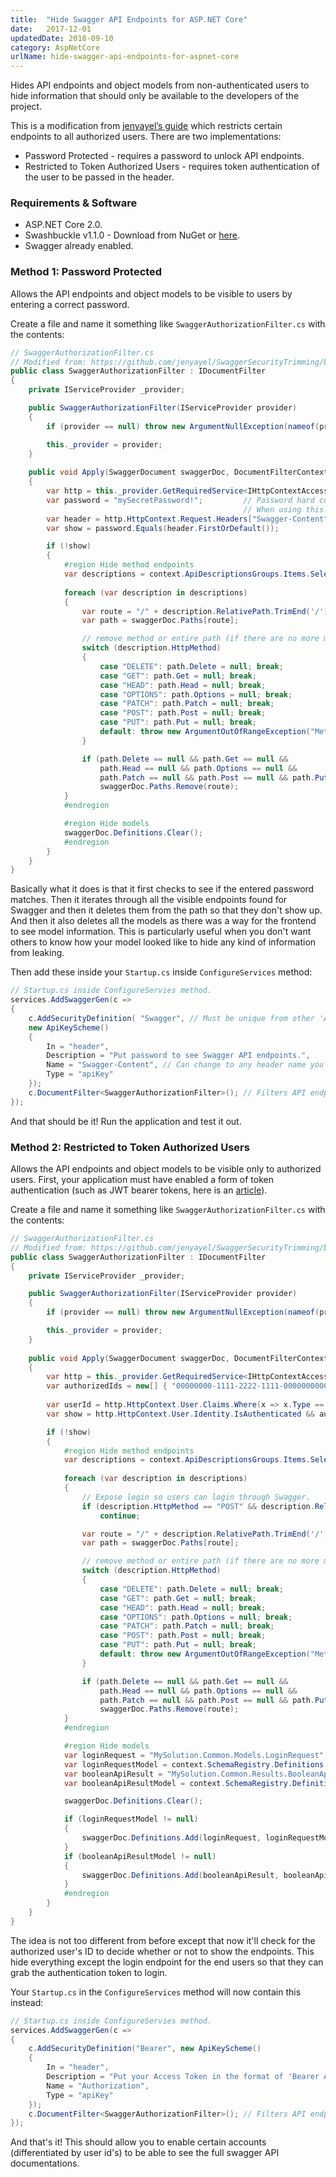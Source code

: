 ```yaml
---
title:  "Hide Swagger API Endpoints for ASP.NET Core"
date:   2017-12-01
updatedDate: 2018-09-10
category: AspNetCore
urlName: hide-swagger-api-endpoints-for-aspnet-core
---
```


Hides API endpoints and object models from non-authenticated users to hide information that should only be available to the developers of the project.  

This is a modification from [jenyayel’s guide](https://github.com/jenyayel/SwaggerSecurityTrimming) which restricts certain endpoints to all authorized users. There are two implementations: 
* Password Protected - requires a password to unlock API endpoints. 
* Restricted to Token Authorized Users - requires token authentication of the user to be passed in the header.  

### Requirements & Software

* ASP.NET Core 2.0.
* Swashbuckle v1.1.0 - Download from NuGet or [here](https://www.nuget.org/packages/Swashbuckle.AspNetCore/).
* Swagger already enabled.

### Method 1: Password Protected

<!-- ![Password Authorize](/img/pages/2017-12-01-hide-api-endpoints-in-swagger/password-authorize.png) -->

Allows the API endpoints and object models to be visible to users by entering a correct password.

Create a file and name it something like `SwaggerAuthorizationFilter.cs` with the contents:
``` csharp
// SwaggerAuthorizationFilter.cs
// Modified from: https://github.com/jenyayel/SwaggerSecurityTrimming/blob/master/src/V2/SwaggerAuthorizationFilter.cs 
public class SwaggerAuthorizationFilter : IDocumentFilter 
{
    private IServiceProvider _provider;

    public SwaggerAuthorizationFilter(IServiceProvider provider) 
    { 
        if (provider == null) throw new ArgumentNullException(nameof(provider)); 

        this._provider = provider; 
    } 
    
    public void Apply(SwaggerDocument swaggerDoc, DocumentFilterContext context) 
    { 
        var http = this._provider.GetRequiredService<IHttpContextAccessor>();
        var password = "mySecretPassword!";         // Password hard coded for brievity. 
                                                    // When using this in a real application, you should store the password safely using appsettings or some other method.
        var header = http.HttpContext.Request.Headers["Swagger-Content"]; 
        var show = password.Equals(header.FirstOrDefault()); 

        if (!show) 
        { 
            #region Hide method endpoints 
            var descriptions = context.ApiDescriptionsGroups.Items.SelectMany(group => group.Items);
            
            foreach (var description in descriptions) 
            { 
                var route = "/" + description.RelativePath.TrimEnd('/');
                var path = swaggerDoc.Paths[route];

                // remove method or entire path (if there are no more methods in this path)
                switch (description.HttpMethod)
                {
                    case "DELETE": path.Delete = null; break;
                    case "GET": path.Get = null; break;
                    case "HEAD": path.Head = null; break;
                    case "OPTIONS": path.Options = null; break;
                    case "PATCH": path.Patch = null; break;
                    case "POST": path.Post = null; break;
                    case "PUT": path.Put = null; break;
                    default: throw new ArgumentOutOfRangeException("Method name not mapped to operation");
                }

                if (path.Delete == null && path.Get == null &&
                    path.Head == null && path.Options == null &&
                    path.Patch == null && path.Post == null && path.Put == null)
                    swaggerDoc.Paths.Remove(route);
            }
            #endregion

            #region Hide models 
            swaggerDoc.Definitions.Clear(); 
            #endregion
        }
    }
}
```

Basically what it does is that it first checks to see if the entered password matches. 
Then it iterates through all the visible endpoints found for Swagger and then it deletes them from the path so that they don't show up. 
And then it also deletes all the models as there was a way for the frontend to see model information.
This is particularly useful when you don't want others to know how your model looked like to hide any kind of information from leaking.

Then add these inside your `Startup.cs` inside `ConfigureServices` method:
``` csharp
// Startup.cs inside ConfigureServies method.
services.AddSwaggerGen(c => 
{ 
    c.AddSecurityDefinition( "Swagger", // Must be unique from other 'AddSecurityDefinition' names
    new ApiKeyScheme() 
    { 
        In = "header", 
        Description = "Put password to see Swagger API endpoints.", 
        Name = "Swagger-Content", // Can change to any header name you want. Must match the header in the SwaggerAuthorizationFilter.cs file
        Type = "apiKey" 
    }); 
    c.DocumentFilter<SwaggerAuthorizationFilter>(); // Filters API endpoints and models from showing up. 
});
```

And that should be it! Run the application and test it out.

### Method 2: Restricted to Token Authorized Users

Allows the API endpoints and object models to be visible only to authorized users.
First, your application must have enabled a form of token authentication (such as JWT bearer tokens, here is an [article](https://developer.okta.com/blog/2018/03/23/token-authentication-aspnetcore-complete-guide)). 

Create a file and name it something like `SwaggerAuthorizationFilter.cs` with the contents:
``` csharp
// SwaggerAuthorizationFilter.cs
// Modified from: https://github.com/jenyayel/SwaggerSecurityTrimming/blob/master/src/V2/SwaggerAuthorizationFilter.cs 
public class SwaggerAuthorizationFilter : IDocumentFilter 
{
    private IServiceProvider _provider;

    public SwaggerAuthorizationFilter(IServiceProvider provider) 
    { 
        if (provider == null) throw new ArgumentNullException(nameof(provider)); 

        this._provider = provider; 
    } 
    
    public void Apply(SwaggerDocument swaggerDoc, DocumentFilterContext context) 
    { 
        var http = this._provider.GetRequiredService<IHttpContextAccessor>();
        var authorizedIds = new[] { "00000000-1111-2222-1111-000000000000" };   // All the authorized user id's.
                                                                                // When using this in a real application, you should store these safely using appsettings or some other method.
        var userId = http.HttpContext.User.Claims.Where(x => x.Type == "jti").Select(x => x.Value).FirstOrDefault();
        var show = http.HttpContext.User.Identity.IsAuthenticated && authorizedIds.Contains(userId);

        if (!show) 
        { 
            #region Hide method endpoints 
            var descriptions = context.ApiDescriptionsGroups.Items.SelectMany(group => group.Items);
            
            foreach (var description in descriptions) 
            { 
                // Expose login so users can login through Swagger. 
                if (description.HttpMethod == "POST" && description.RelativePath == "v1/users/login") 
                    continue;

                var route = "/" + description.RelativePath.TrimEnd('/');
                var path = swaggerDoc.Paths[route];

                // remove method or entire path (if there are no more methods in this path)
                switch (description.HttpMethod)
                {
                    case "DELETE": path.Delete = null; break;
                    case "GET": path.Get = null; break;
                    case "HEAD": path.Head = null; break;
                    case "OPTIONS": path.Options = null; break;
                    case "PATCH": path.Patch = null; break;
                    case "POST": path.Post = null; break;
                    case "PUT": path.Put = null; break;
                    default: throw new ArgumentOutOfRangeException("Method name not mapped to operation");
                }

                if (path.Delete == null && path.Get == null &&
                    path.Head == null && path.Options == null &&
                    path.Patch == null && path.Post == null && path.Put == null)
                    swaggerDoc.Paths.Remove(route);
            }
            #endregion

            #region Hide models 
            var loginRequest = "MySolution.Common.Models.LoginRequest"; 
            var loginRequestModel = context.SchemaRegistry.Definitions[loginRequest]; 
            var booleanApiResult = "MySolution.Common.Results.BooleanApiResult"; 
            var booleanApiResultModel = context.SchemaRegistry.Definitions[booleanApiResult];

            swaggerDoc.Definitions.Clear(); 

            if (loginRequestModel != null) 
            { 
                swaggerDoc.Definitions.Add(loginRequest, loginRequestModel); 
            } 
            if (booleanApiResultModel != null) 
            { 
                swaggerDoc.Definitions.Add(booleanApiResult, booleanApiResultModel); 
            }
            #endregion
        }
    }
}
```

The idea is not too different from before except that now it'll check for the authorized user's ID to decide whether or not to show the endpoints.
This hide everything except the login endpoint for the end users so that they can grab the authentication token to login. 

Your `Startup.cs` in the `ConfigureServices` method will now contain this instead:
``` csharp
// Startup.cs inside ConfigureServies method.
services.AddSwaggerGen(c => 
{ 
    c.AddSecurityDefinition("Bearer", new ApiKeyScheme()
    {
        In = "header",
        Description = "Put your Access Token in the format of 'Bearer ACCESS_TOKEN' to see endpoints.",
        Name = "Authorization",
        Type = "apiKey"
    });
    c.DocumentFilter<SwaggerAuthorizationFilter>(); // Filters API endpoints and models from showing up. 
});
```

And that's it! This should allow you to enable certain accounts (differentiated by user id's) to be able to see the full swagger API documentations. 

